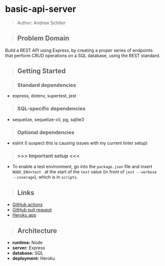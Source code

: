 # basic-api-server

> Author: Andrew Schiller

> ## Problem Domain

Build a REST API using Express, by creating a proper series of endpoints that perform CRUD operations on a SQL database, using the REST standard.

> ## Getting Started

> ### Standard dependencies

- express, dotenv, supertest, jest

> ### SQL-specific dependencies

- sequelize, sequelize-cli, pg, sqlite3

> ### Optional dependencies

- eslint (I suspect this is causing issues with my current linter setup)

> ### >>> **Important setup** <<<

- To enable a test environment, go into the `package.json` file and insert `NODE_ENV=test ` at the start of the `test` value (in front of `jest --verbose --coverage`), which is in `scripts`.

> ## Links

- [GitHub actions](https://github.com/schillerandrew/basic-api-server/actions)
- [GitHub pull request](https://github.com/schillerandrew/basic-api-server/pull/10)
- [Heroku app](https://schiller-lab2-basic-api-server.herokuapp.com/)

> ## Architecture

- **runtime:** Node
- **server:** Express
- **database:** SQL
- **deployment:** Heroku

